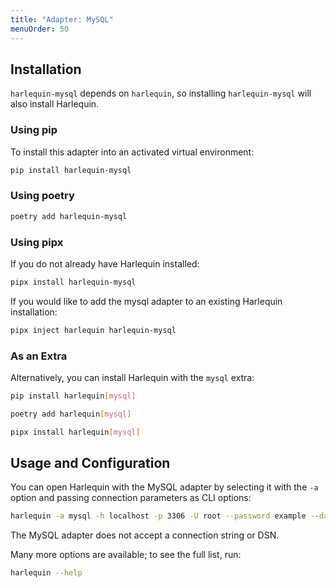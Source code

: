 ```yaml
---
title: "Adapter: MySQL"
menuOrder: 50
---
```


## Installation

`harlequin-mysql` depends on `harlequin`, so installing `harlequin-mysql` will also install Harlequin.

### Using pip

To install this adapter into an activated virtual environment:

```bash
pip install harlequin-mysql
```

### Using poetry

```bash
poetry add harlequin-mysql
```

### Using pipx

If you do not already have Harlequin installed:

```bash
pipx install harlequin-mysql
```

If you would like to add the mysql adapter to an existing Harlequin installation:

```bash
pipx inject harlequin harlequin-mysql
```

### As an Extra

Alternatively, you can install Harlequin with the `mysql` extra:

```bash
pip install harlequin[mysql]
```

```bash
poetry add harlequin[mysql]
```

```bash
pipx install harlequin[mysql]
```

## Usage and Configuration

You can open Harlequin with the MySQL adapter by selecting it with the `-a` option and passing connection parameters as CLI options:

```bash
harlequin -a mysql -h localhost -p 3306 -U root --password example --database dev
```

The MySQL adapter does not accept a connection string or DSN.

Many more options are available; to see the full list, run:

```bash
harlequin --help
```
